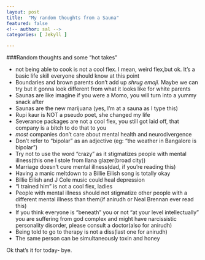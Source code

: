 ```yaml
---
layout: post
title:  "My random thoughts from a Sauna"
featured: false
<!-- author: sal -->
categories: [ Jekyll ]

---
```


###Random thoughts and some “hot takes”

* not being able to cook is not a cool flex. I mean, weird flex,but ok. It’s a basic life skill everyone should know at this point
* Boundaries and brown parents don’t add up *shrug emoji*. Maybe we can try but it gonna look different from what it looks like for white parents
* Saunas are like imagine if you were a Momo, you will turn into a yummy snack after
* Saunas are the new marijuana (yes, I’m at a sauna as I type this)
* Rupi kaur is NOT a pseudo poet, she changed my life
* Severance packages are not a cool flex, you still got laid off, that company is a bitch to do that to you
* *most* companies don’t care about mental health and neurodivergence
* Don’t refer to “bipolar” as an adjective (eg: “the weather in Bangalore is bipolar”)
* Try not to use the word “crazy” as it stigmatizes people with mental illness(this one I stole from Ilana glazer(broad city))
* Marriage doesn’t cure mental illness(dad, if you’re reading this)
* Having a manic meltdown to a Billie Eilish song is totally okay
* Billie Eilish and J Cole music could heal depression
* “I trained him” is not a cool flex, ladies
* People with mental illness should not stigmatize other people with a different mental illness than them(if anirudh or Neal Brennan ever read this)
* If you think everyone is “beneath” you or not “at your level intellectually” you are suffering from god complex and might have narcissistic personality disorder, please consult a doctor(also for anirudh)
* Being told to go to therapy is not a diss(last one for anirudh)
* The same person can be simultaneously toxin and honey

Ok that’s it for today- bye.
